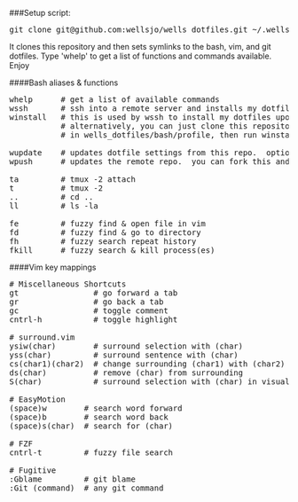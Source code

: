 ###Setup script:
<pre>
git clone git@github.com:wellsjo/wells_dotfiles.git ~/.wells_dotfiles && source ~/.wells_dotfiles/bash/profile && wells_install
</pre>

It clones this repository and then sets symlinks to the bash, vim, and git dotfiles.  Type 'whelp' to get a list of functions and commands available.  Enjoy

####Bash aliases & functions
<pre>
whelp      # get a list of available commands
wssh       # ssh into a remote server and installs my dotfile setup from this repository
winstall   # this is used by wssh to install my dotfiles upon entering a remote machine.
           # alternatively, you can just clone this repository, source the profile located 
           # in wells_dotfiles/bash/profile, then run winstall.  This is explained above.

wupdate    # updates dotfile settings from this repo.  optionally just updates locally.
wpush      # updates the remote repo.  you can fork this and go nuts, if you'd like.

ta         # tmux -2 attach
t          # tmux -2
..         # cd ..
ll         # ls -la

fe         # fuzzy find & open file in vim
fd         # fuzzy find & go to directory
fh         # fuzzy search repeat history
fkill      # fuzzy search & kill process(es)
</pre>

####Vim key mappings
<pre>
# Miscellaneous Shortcuts
gt                # go forward a tab
gr                # go back a tab
gc                # toggle comment
cntrl-h           # toggle highlight

# surround.vim
ysiw(char)        # surround selection with (char)
yss(char)         # surround sentence with (char)
cs(char1)(char2)  # change surrounding (char1) with (char2)
ds(char)          # remove (char) from surrounding
S(char)           # surround selection with (char) in visual mode

# EasyMotion
(space)w        # search word forward
(space)b        # search word back
(space)s(char)  # search for (char) 

# FZF
cntrl-t         # fuzzy file search

# Fugitive
:Gblame         # git blame
:Git (command)  # any git command
</pre>

